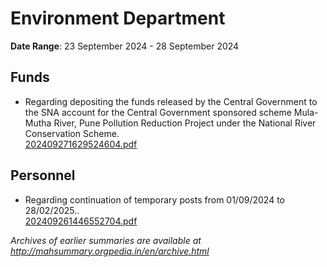 # Environment Department

**Date Range**: 23 September 2024 - 28 September 2024


## Funds
- Regarding depositing the funds released by the Central Government to the SNA account for the Central Government sponsored scheme Mula-Mutha River, Pune Pollution Reduction Project under the National River Conservation Scheme.\
  [202409271629524604.pdf](https://gr.maharashtra.gov.in/Site/Upload/Government%20Resolutions/English/202409271629524604.pdf)

## Personnel
- Regarding continuation of temporary posts from 01/09/2024 to 28/02/2025..\
  [202409261446552704.pdf](https://gr.maharashtra.gov.in/Site/Upload/Government%20Resolutions/English/202409261446552704.pdf)


*Archives of earlier summaries are available at http://mahsummary.orgpedia.in/en/archive.html*
